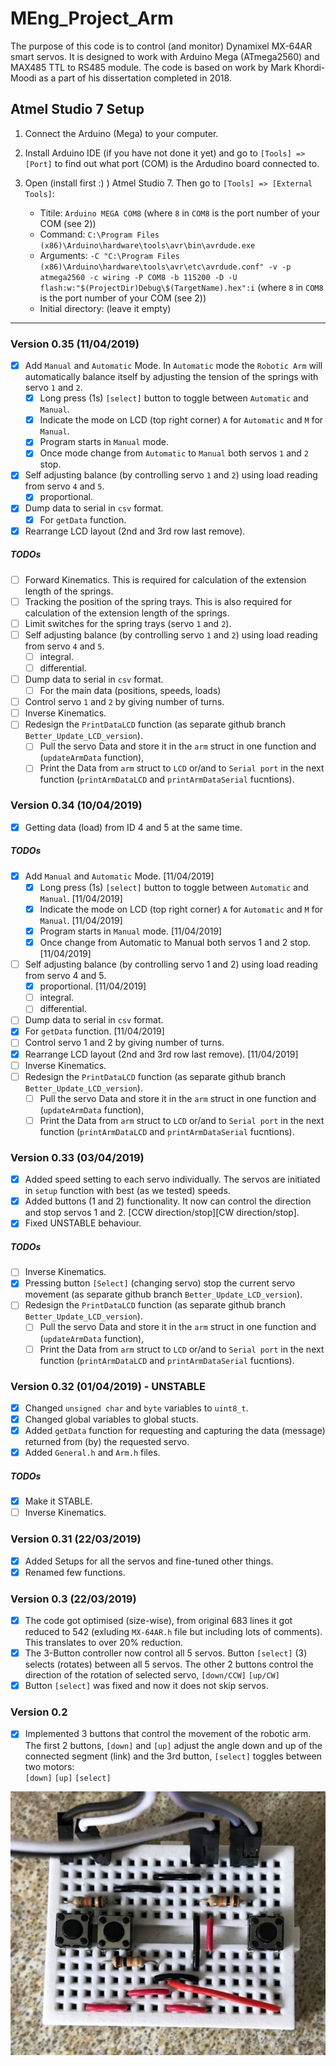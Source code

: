 # MEng_Project_Arm

The purpose of this code is to control (and monitor) Dynamixel MX-64AR smart servos. It is designed to work with Arduino Mega (ATmega2560) and MAX485 TTL to RS485 module. The code is based on work by Mark Khordi-Moodi as a part of his dissertation completed in 2018.

## Atmel Studio 7 Setup

1. Connect the Arduino (Mega) to your computer.
2. Install Arduino IDE (if you have not done it yet) and go to `[Tools] => [Port]` to find out what port (COM) is the Ardudino board connected to.
3. Open (install first :) ) Atmel Studio 7. Then go to `[Tools] => [External Tools]`:

   * Titile: `Arduino MEGA COM8` (where `8` in `COM8` is the port number of your COM (see 2))
   * Command: `C:\Program Files (x86)\Arduino\hardware\tools\avr\bin\avrdude.exe`
   * Arguments: `-C "C:\Program Files (x86)\Arduino\hardware\tools\avr\etc\avrdude.conf" -v -p atmega2560 -c wiring -P COM8 -b 115200 -D -U flash:w:"$(ProjectDir)Debug\$(TargetName).hex":i` (where `8` in `COM8` is the port number of your COM (see 2))
   * Initial directory: (leave it empty)

***

### Version 0.35 (11/04/2019)

* [x] Add `Manual` and `Automatic` Mode. In `Automatic` mode the `Robotic Arm` will automatically balance itself by adjusting the tension of the springs with servo `1` and `2`.
  * [x] Long press (1s) `[select]` button to toggle between `Automatic` and `Manual`.
  * [x] Indicate the mode on LCD (top right corner) `A` for `Automatic` and `M` for `Manual`.
  * [x] Program starts in `Manual` mode.
  * [x] Once mode change from `Automatic` to `Manual` both servos `1` and `2` stop.
* [x] Self adjusting balance (by controlling servo `1` and `2`) using load reading from servo `4` and `5`.
  * [x] proportional.
* [X] Dump data to serial in `csv` format.
  * [x] For `getData` function.
* [x] Rearrange LCD layout (2nd and 3rd row last remove).

##### TODOs

* [ ] Forward Kinematics. This is required for calculation of the extension length of the springs.
* [ ] Tracking the position of the spring trays. This is also required for calculation of the extension length of the springs.
* [ ] Limit switches for the spring trays (servo `1` and `2`).
* [ ] Self adjusting balance (by controlling servo `1` and `2`) using load reading from servo `4` and `5`.
  * [ ] integral.
  * [ ] differential.
* [ ] Dump data to serial in `csv` format.
  * [ ] For the main data (positions, speeds, loads)
* [ ] Control servo `1` and `2` by giving number of turns.
* [ ] Inverse Kinematics.
* [ ] Redesign the `PrintDataLCD` function (as separate github branch `Better_Update_LCD_version`).
  * [ ] Pull the servo Data and store it in the `arm` struct in one function and (`updateArmData` function),
  * [ ] Print the Data from `arm` struct to `LCD` or/and to `Serial port` in the next function (`printArmDataLCD` and `printArmDataSerial` fucntions).

### Version 0.34 (10/04/2019)

* [x] Getting data (load) from ID 4 and 5 at the same time.

##### TODOs

* [x] Add `Manual` and `Automatic` Mode. [11/04/2019]
  * [x] Long press (1s) `[select]` button to toggle between `Automatic` and `Manual`. [11/04/2019]
  * [x] Indicate the mode on LCD (top right corner) `A` for `Automatic` and `M` for `Manual`. [11/04/2019]
  * [x] Program starts in `Manual` mode. [11/04/2019]
  * [x] Once change from Automatic to Manual both servos 1 and 2 stop. [11/04/2019]
* [ ] Self adjusting balance (by controlling servo 1 and 2) using load reading from servo 4 and 5.
  * [x] proportional. [11/04/2019]
  * [ ] integral.
  * [ ] differential.
* [ ] Dump data to serial in `csv` format.
* [x] For `getData` function. [11/04/2019]
* [ ] Control servo 1 and 2 by giving number of turns.
* [x] Rearrange LCD layout (2nd and 3rd row last remove). [11/04/2019]
* [ ] Inverse Kinematics.
* [ ] Redesign the `PrintDataLCD` function (as separate github branch `Better_Update_LCD_version`).
  * [ ] Pull the servo Data and store it in the `arm` struct in one function and (`updateArmData` function),
  * [ ] Print the Data from `arm` struct to `LCD` or/and to `Serial port` in the next function (`printArmDataLCD` and `printArmDataSerial` fucntions).

### Version 0.33 (03/04/2019)

* [x] Added speed setting to each servo individually. The servos are initiated in `setup` function with best (as we tested) speeds.
* [x] Added buttons (1 and 2) functionality. It now can control the direction and stop servos 1 and 2. [CCW direction/stop][CW direction/stop].
* [x] Fixed UNSTABLE behaviour.

##### TODOs

* [ ] Inverse Kinematics.
* [x] Pressing button `[Select]` (changing servo) stop the current servo movement (as separate github branch `Better_Update_LCD_version`).
* [ ] Redesign the `PrintDataLCD` function (as separate github branch `Better_Update_LCD_version`).
  * [ ] Pull the servo Data and store it in the `arm` struct in one function and (`updateArmData` function),
  * [ ] Print the Data from `arm` struct to `LCD` or/and to `Serial port` in the next function (`printArmDataLCD` and `printArmDataSerial` fucntions).

### Version 0.32 (01/04/2019) - UNSTABLE

* [x] Changed `unsigned char` and `byte` variables to `uint8_t`.
* [x] Changed global variables to global stucts.
* [x] Added `getData` function for requesting and capturing the data (message) returned from (by) the requested servo.
* [x] Added `General.h` and `Arm.h` files.

##### TODOs

* [x] Make it STABLE.
* [ ] Inverse Kinematics.

### Version 0.31 (22/03/2019)

* [x] Added Setups for all the servos and fine-tuned other things.
* [x] Renamed few functions.

### Version 0.3 (22/03/2019)

* [x] The code got optimised (size-wise), from original 683 lines it got reduced to 542 (exluding `MX-64AR.h` file but including lots of comments). This translates to over 20% reduction.
* [x] The 3-Button controller now control all 5 servos. Button `[select]` (3) selects (rotates) between all 5 servos. The other 2 buttons control the direction of the rotation of selected servo, `[down/CCW]` `[up/CW]`  
* [x] Button `[select]` was fixed and now it does not skip servos.

### Version 0.2

* [x] Implemented 3 buttons that control the movement of the robotic arm. The first 2 buttons, `[down]` and `[up]` adjust the angle down and up of the connected segment (link) and the 3rd button, `[select]` toggles between two motors:  
`[down]` `[up]` `[select]`

![3-button controller](./images/IMG_2213_lc.jpg)